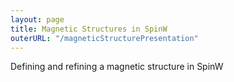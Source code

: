 ```yaml
---
layout: page
title: Magnetic Structures in SpinW
outerURL: "/magneticStructurePresentation"
---
```


Defining and refining a magnetic structure in SpinW
